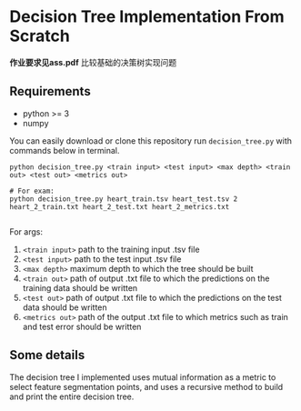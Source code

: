 # Decision Tree Implementation From Scratch
**作业要求见ass.pdf**
比较基础的决策树实现问题

## Requirements
- python >= 3
- numpy

You can easily download or clone this repository run `decision_tree.py` with commands below in terminal.

```shell
python decision_tree.py <train input> <test input> <max depth> <train out> <test out> <metrics out>

# For exam:
python decision_tree.py heart_train.tsv heart_test.tsv 2 heart_2_train.txt heart_2_test.txt heart_2_metrics.txt
 
```
For args:
1. `<train input>` path to the training input .tsv file 
2. `<test input>` path to the test input .tsv file 
3. `<max depth>` maximum depth to which the tree should be built
4. `<train out>` path of output .txt file to which the predictions on the training data should be written 
5. `<test out>` path of output .txt file to which the predictions on the test data should be written 
6. `<metrics out>` path of the output .txt file to which metrics such as train and test error should be written

## Some details
 The decision tree I implemented uses mutual information as a metric to 
 select feature segmentation points, and uses a recursive method to build 
 and print the entire decision tree.